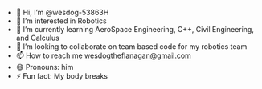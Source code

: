 - 👋 Hi, I’m @wesdog-53863H
- 👀 I’m interested in Robotics
- 🌱 I’m currently learning AeroSpace Engineering, C++, Civil Engineering, and Calculus 
- 💞️ I’m looking to collaborate on team based code for my robotics team
- 📫 How to reach me  wesdogtheflanagan@gmail.com
- 😄 Pronouns: him
- ⚡ Fun fact: My body breaks 

<!---
wesdog-53863H/wesdog-53863H is a ✨ special ✨ repository because its `README.md` (this file) appears on your GitHub profile.
You can click the Preview link to take a look at your changes.
--->
